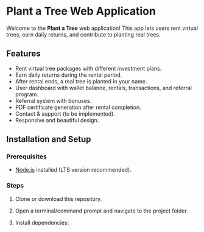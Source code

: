 # Plant a Tree Web Application

Welcome to the **Plant a Tree** web application! This app lets users rent virtual trees, earn daily returns, and contribute to planting real trees.

## Features

- Rent virtual tree packages with different investment plans.
- Earn daily returns during the rental period.
- After rental ends, a real tree is planted in your name.
- User dashboard with wallet balance, rentals, transactions, and referral program.
- Referral system with bonuses.
- PDF certificate generation after rental completion.
- Contact & support (to be implemented).
- Responsive and beautiful design.

## Installation and Setup

### Prerequisites

- [Node.js](https://nodejs.org/) installed (LTS version recommended).

### Steps

1. Clone or download this repository.

2. Open a terminal/command prompt and navigate to the project folder.

3. Install dependencies:
